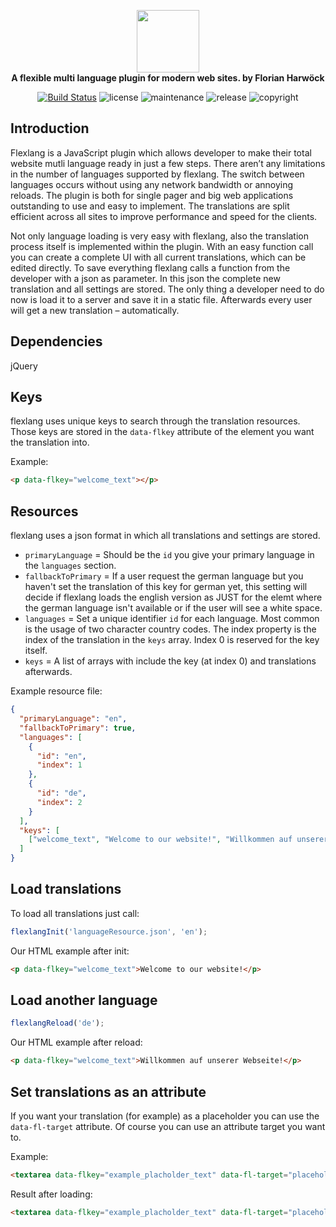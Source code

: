 <p align="center">
    <a href="#0">
        <img src="https://raw.githubusercontent.com/harwoeck/flexlang/master/logo/logo2.png" height="100px">
    </a>
    <br>
    <strong>A flexible multi language plugin for modern web sites. by Florian Harwöck</strong>
</p>

<p align="center">
    <a href="https://travis-ci.org/harwoeck/flexlang"><img src="https://travis-ci.org/harwoeck/flexlang.svg?branch=master" alt="Build Status"></a>
    <img src="https://img.shields.io/badge/license-MIT%20license-blue.svg" alt="license">
    <img src="https://img.shields.io/badge/maintained%3F-yes-brightgreen.svg" alt="maintenance">
    <img src="https://img.shields.io/badge/release-beta%20development-orange.svg" alt="release">
    <img src="https://img.shields.io/badge/copyright-florian%20harwoeck%202016-red.svg" alt="copyright">
</p>

## Introduction
Flexlang is a JavaScript plugin which allows developer to make their total website mutli language ready in just a few steps. There aren’t any limitations in the number of languages supported by flexlang. The switch between languages occurs without using any network bandwidth or annoying reloads. The plugin is both for single pager and big web applications outstanding to use and easy to implement. The translations are split efficient across all sites to improve performance and speed for the clients.

Not only language loading is very easy with flexlang, also the translation process itself is implemented within the plugin. With an easy function call you can create a complete UI with all current translations, which can be edited directly. To save everything flexlang calls a function from the developer with a json as parameter. In this json the complete new translation and all settings are stored. The only thing a developer need to do now is load it to a server and save it in a static file. Afterwards every user will get a new translation – automatically.

## Dependencies
jQuery


## Keys
flexlang uses unique keys to search through the translation resources. Those keys are stored in the `data-flkey` attribute of the element you want the translation into.

Example:
```html
<p data-flkey="welcome_text"></p>
```

## Resources
flexlang uses a json format in which all translations and settings are stored.
* `primaryLanguage` = Should be the `id` you give your primary language in the `languages` section.
* `fallbackToPrimary` = If a user request the german language but you haven't set the translation of this key for german yet, this setting will decide if flexlang loads the english version as JUST for the elemt where the german language isn't available or if the user will see a white space.
* `languages` = Set a unique identifier `id` for each language. Most common is the usage of two character country codes. The index property is the index of the translation in the `keys` array. Index 0 is reserved for the key itself.
* `keys` = A list of arrays with include the key (at index 0) and translations afterwards.

Example resource file:
```json
{
  "primaryLanguage": "en",
  "fallbackToPrimary": true,
  "languages": [
    {
      "id": "en",
      "index": 1
    },
    {
      "id": "de",
      "index": 2
    }
  ],
  "keys": [
    ["welcome_text", "Welcome to our website!", "Willkommen auf unserer Webseite!"]
  ]
}
```

## Load translations
To load all translations just call:
```javascript
flexlangInit('languageResource.json', 'en');
```
Our HTML example after init:
```html
<p data-flkey="welcome_text">Welcome to our website!</p>
```

## Load another language
```javascript
flexlangReload('de');
```
Our HTML example after reload:
```html
<p data-flkey="welcome_text">Willkommen auf unserer Webseite!</p>
```

## Set translations as an attribute
If you want your translation (for example) as a placeholder you can use the `data-fl-target` attribute. Of course you can use an attribute target you want to.

Example:
```html
<textarea data-flkey="example_placholder_text" data-fl-target="placeholder"></textarea>
```

Result after loading:
```html
<textarea data-flkey="example_placholder_text" data-fl-target="placeholder" placeholder="This is just an example text! Write your own ..."></textarea>
```

